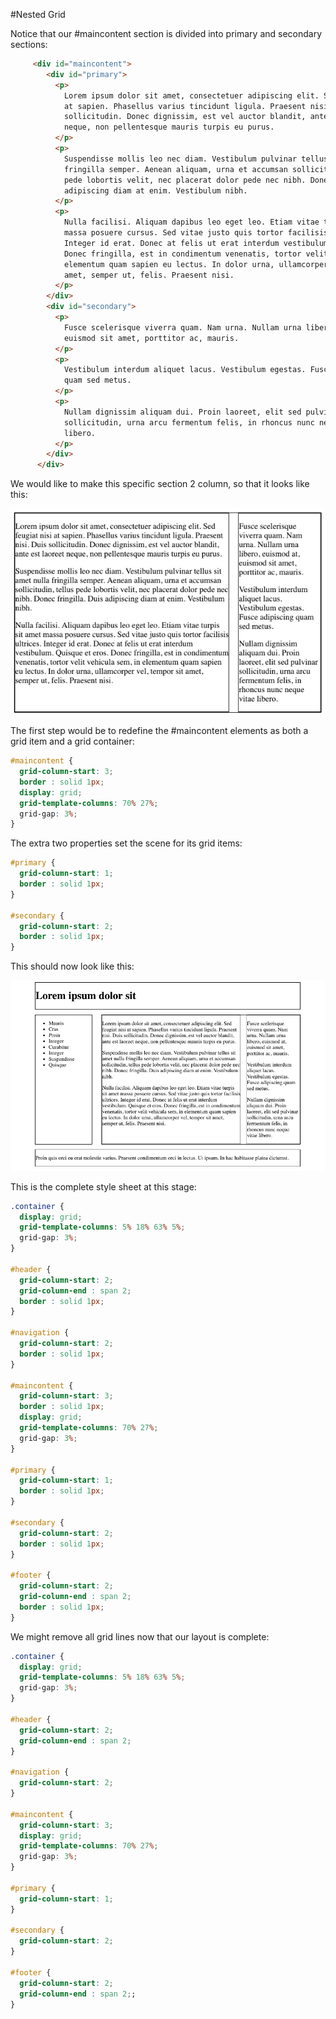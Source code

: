 #Nested Grid

Notice that our #maincontent section is divided into primary and secondary sections:

~~~html
     <div id="maincontent">
        <div id="primary">
          <p>
            Lorem ipsum dolor sit amet, consectetuer adipiscing elit. Sed feugiat nisi
            at sapien. Phasellus varius tincidunt ligula. Praesent nisi. Duis
            sollicitudin. Donec dignissim, est vel auctor blandit, ante est laoreet
            neque, non pellentesque mauris turpis eu purus.
          </p>
          <p>
            Suspendisse mollis leo nec diam. Vestibulum pulvinar tellus sit amet nulla
            fringilla semper. Aenean aliquam, urna et accumsan sollicitudin, tellus
            pede lobortis velit, nec placerat dolor pede nec nibh. Donec fringilla. Duis
            adipiscing diam at enim. Vestibulum nibh.
          </p>
          <p>
            Nulla facilisi. Aliquam dapibus leo eget leo. Etiam vitae turpis sit amet
            massa posuere cursus. Sed vitae justo quis tortor facilisis ultrices.
            Integer id erat. Donec at felis ut erat interdum vestibulum. Quisque et eros.
            Donec fringilla, est in condimentum venenatis, tortor velit vehicula sem, in
            elementum quam sapien eu lectus. In dolor urna, ullamcorper vel, tempor sit
            amet, semper ut, felis. Praesent nisi.
          </p>
        </div>
        <div id="secondary">
          <p>
            Fusce scelerisque viverra quam. Nam urna. Nullam urna libero, euismod at,
            euismod sit amet, porttitor ac, mauris.
          </p>
          <p>
            Vestibulum interdum aliquet lacus. Vestibulum egestas. Fusce adipiscing
            quam sed metus.
          </p>
          <p>
            Nullam dignissim aliquam dui. Proin laoreet, elit sed pulvinar
            sollicitudin, urna arcu fermentum felis, in rhoncus nunc neque vitae
            libero.
          </p>
        </div>
      </div>
~~~

We would like to make this specific section 2 column, so that it looks like this:

![](img/08.png)


The first step would be to redefine the #maincontent elements as both a grid item and a grid container:

~~~css
#maincontent {
  grid-column-start: 3;
  border : solid 1px;
  display: grid;
  grid-template-columns: 70% 27%;
  grid-gap: 3%;
}
~~~

The extra two properties set the scene for its grid items:

~~~css
#primary {
  grid-column-start: 1;
  border : solid 1px;
}

#secondary {
  grid-column-start: 2;
  border : solid 1px;
}
~~~

This should now look like this:

![](img/09.png)

This is the complete style sheet at this stage:

~~~css
.container {
  display: grid;
  grid-template-columns: 5% 18% 63% 5%;
  grid-gap: 3%;
}

#header {
  grid-column-start: 2;
  grid-column-end : span 2;
  border : solid 1px;
}

#navigation {
  grid-column-start: 2;
  border : solid 1px;
}

#maincontent {
  grid-column-start: 3;
  border : solid 1px;
  display: grid;
  grid-template-columns: 70% 27%;
  grid-gap: 3%;
}

#primary {
  grid-column-start: 1;
  border : solid 1px;
}

#secondary {
  grid-column-start: 2;
  border : solid 1px;
}

#footer {
  grid-column-start: 2;
  grid-column-end : span 2;
  border : solid 1px;
}
~~~

We might remove all grid lines now that our layout is complete:

~~~css
.container {
  display: grid;
  grid-template-columns: 5% 18% 63% 5%;
  grid-gap: 3%;
}

#header {
  grid-column-start: 2;
  grid-column-end : span 2;
}

#navigation {
  grid-column-start: 2;
}

#maincontent {
  grid-column-start: 3;
  display: grid;
  grid-template-columns: 70% 27%;
  grid-gap: 3%;
}

#primary {
  grid-column-start: 1;
}

#secondary {
  grid-column-start: 2;
}

#footer {
  grid-column-start: 2;
  grid-column-end : span 2;;
}
~~~

